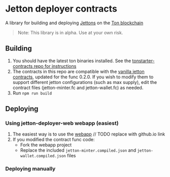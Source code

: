 # Jetton deployer contracts

A library for building and deploying [Jettons](https://github.com/ton-blockchain/TIPs/issues/74) on the [Ton blockchain](https://ton.org/)

> Note: This library is in alpha. Use at your own risk.

## Building
1. You should have the latest ton binaries installed. See the [tonstarter-contracts repo for instructions](https://github.com/ton-defi-org/tonstarter-contracts/#dependencies-and-requirements)
2. The contracts in this repo are compatible with the [vanilla jetton contracts](https://github.com/ton-blockchain/token-contract), updated for the func 0.2.0. If you wish to modify them to support different jetton configurations (such as max supply), edit the contract files (jetton-minter.fc and jetton-wallet.fc) as needed.
3. Run `npm run build`

## Deploying
### Using jetton-deployer-web webapp (easiest)
1. The easiest way is to use the [webapp](https://github.com/jetton-deployer/jetton-deployer-web) // TODO replace with github.io link
2. If you modified the contract func code:
   * Fork the webapp project
   * Replace the included `jetton-minter.compiled.json` and `jetton-wallet.compiled.json` files

### Deploying manually
